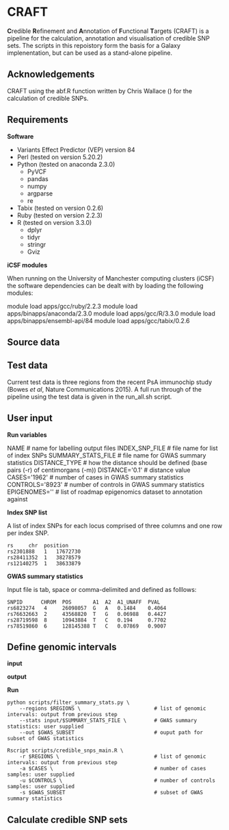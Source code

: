 CRAFT
=====

**C**redible **R**efinement and **A**nnotation of **F**unctional **T**argets (CRAFT) is a pipeline for the calculation, annotation and visualisation of credible SNP sets. The scripts in this repoistory form the basis for a Galaxy implenentation, but can be used as a stand-alone pipeline.

Acknowledgements
----------------

CRAFT using the abf.R function written by Chris Wallace () for the calculation of credible SNPs.

Requirements
------------

__Software__
* Variants Effect Predictor (VEP) version 84  
* Perl (tested on version 5.20.2)  
* Python (tested on anaconda 2.3.0)  
    - PyVCF  
    - pandas  
    - numpy  
    - argparse  
    - re
* Tabix (tested on version 0.2.6)  
* Ruby (tested on version 2.2.3)
* R (tested on version 3.3.0)
    - dplyr  
    - tidyr  
    - stringr 
    - Gviz  

__iCSF modules__

When running on the University of Manchester computing clusters (iCSF) the software dependencies can be dealt with by loading the following modules:

module load apps/gcc/ruby/2.2.3
module load apps/binapps/anaconda/2.3.0
module load apps/gcc/R/3.3.0
module load apps/binapps/ensembl-api/84
module load apps/gcc/tabix/0.2.6

Source data
-----------

Test data
---------

Current test data is three regions from the recent PsA immunochip study (Bowes *et al*, Nature Communications 2015). A full run through of the pipeline using the test data is given in the run_all.sh script.

User input
----------

__Run variables__

NAME                # name for labelling output files
INDEX_SNP_FILE      # file name for list of index SNPs
SUMMARY_STATS_FILE  # file name for GWAS summary statistics
DISTANCE_TYPE       # how the distance should be defined (base pairs (-r) of centimorgans (-m))
DISTANCE='0.1'                                  # distance value
CASES='1962'                                    # number of cases in GWAS summary statistics
CONTROLS='8923'                                 # number of controls in GWAS summary statistics
EPIGENOMES=''                                   # list of roadmap epigenomics dataset to annotation against

__Index SNP list__

A list of index SNPs for each locus comprised of three columns and one row per index SNP.

```
rs     chr  position
rs2301888   1   17672730
rs28411352  1   38278579
rs12140275  1   38633879

```

__GWAS summary statistics__

Input file is tab, space or comma-delimited and defined as folllows:

```
SNPID      CHROM  POS       A1  A2  A1_UNAFF  PVAL
rs6823274   4     26098057  G   A   0.1484    0.4064
rs76632663  2     43568820  T   G   0.06988   0.4427
rs28719598  8     10943884  T   C   0.194     0.7702
rs78519860  6     128145388 T   C   0.07869   0.9007
```

Define genomic intervals
------------------------

__input__

__output__

__Run__

```
python scripts/filter_summary_stats.py \
    --regions $REGIONS \                        # list of genomic intervals: output from previous step
    --stats input/$SUMMARY_STATS_FILE \         # GWAS summary statistics: user supplied
    --out $GWAS_SUBSET                          # ouput path for subset of GWAS statistics
```

```
Rscript scripts/credible_snps_main.R \
    -r $REGIONS \                               # list of genomic intervals: output from previous step
    -a $CASES \                                 # number of cases samples: user supplied
    -u $CONTROLS \                              # number of controls samples: user supplied
    -s $GWAS_SUBSET                             # subset of GWAS summary statistics
```

Calculate credible SNP sets
---------------------------
